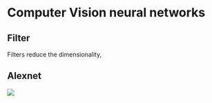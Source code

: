 # Computer Vision neural networks

## Filter
Filters reduce the dimensionality, 
## Alexnet
![](../.images/machine_learning/alex_net_architecture.png)